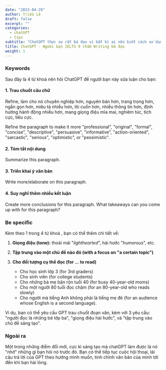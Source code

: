 ```yaml
---
date: "2023-04-29"
author: Triều Lê
draft: false
excerpt: ""
categories:
  - chatGPT
  - tips
subtitle: "ChatGPT thực sự rất bá đạo vì bất kì ai nếu biết cách sử dụng nó đều có thể viết luận mượt mà, mạch lạc như một người bản địa thực thụ."
title: ChatGPT - Người bạn IELTS 9 chấm Writing bá đạo
weight: 1
---
```


### Keywords

Sau đây là 4 từ khoá nên hỏi ChatGPT để người bạn này sửa luận cho bạn:

#### **1. Trau chuốt câu chữ**

Refine, làm cho nó chuyên nghiệp hơn, nguyên bản hơn, trang trọng hơn, ngắn gọn hơn, miêu tả nhiều hơn, lôi cuốn hơn, nhiều thông tin hơn, định hướng hành động nhiều hơn, mang giọng điệu mỉa mai, nghiêm túc, tích cực, tiêu cực.

Refine the paragraph to make it more "professional", "original", "formal", "concise", "descriptive", "persuasive", "informative", "action-oriented", "sarcastic", "serious", "optimistic", or "pessimistic".

#### **2. Tóm tắt nội dung**

Summarize this paragraph.

#### **3. Triển khai ý văn bản** 

Write more/elaborate on this paragraph.

#### **4. Suy nghĩ thêm nhiều kết luận**

Create more conclusions for this paragraph.
What takeaways can you come up with for this paragraph?

### Be specific

Kèm theo 1 trong 4 từ khoá , bạn có thể thêm chi tiết về:

1.  **Giọng điệu (tone):** thoải mái "*lighthearted*", hài hước "*humorous*", etc.

2.  **Tập trung vào một chủ đề nào đó (with a focus on "a certain topic")**

3.  **Cho đối tượng cụ thể đọc (for ... to read)**

    -   Cho học sinh lớp 3 (for 3rd graders)
    -   Cho sinh viên (for college students)
    -   Cho những bà mẹ bận rộn tuổi 40 (for busy 40-year-old moms)
    -   Cho một người 80 tuổi đọc chậm (for an 80-year-old who reads slowly)
    -   Cho người mà tiếng Anh không phải là tiếng mẹ đẻ (for an audience whose English is a second language).

Ví dụ, bạn có thể yêu cầu GPT trau chuốt đoạn văn, kèm với 3 yêu cầu: "người đọc là những bé lớp ba", "giọng điệu hài hước", và "tập trung vào chủ đề sáng tạo".

### Ngoài ra

Một trong những điểm đổi mới, cực kì sáng tạo mà chatGPT làm được là nó "nhớ" những gì bạn hỏi nó trước đó.
Bạn có thể tiếp tục cuộc hội thoại, lái câu trả lời của GPT theo hướng mình muốn, tinh chỉnh văn bản của mình tới đến khi bạn hài lòng.
